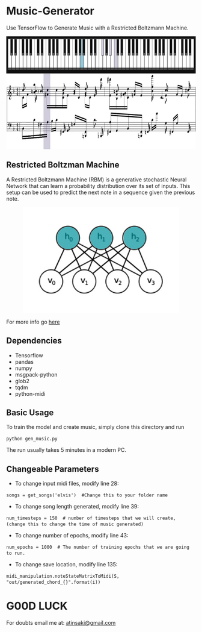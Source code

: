 # Music-Generator
Use TensorFlow to Generate Music with a Restricted Boltzmann Machine.
<p align="center">
<img src="https://github.com/crypto-code/Music-Generator/blob/master/assets/music.JPG" width="800" height="300" align="middle" />   </p>

## Restricted Boltzman Machine
A Restricted Boltzmann Machine (RBM) is a generative stochastic Neural Network that can learn a probability distribution over its set of inputs. This setup can be used to predict the next note in a sequence given the previous note.
<p align="center">
<img src="https://github.com/crypto-code/Music-Generator/blob/master/assets/model.png" align="middle" />   </p>

For more info go [here](https://rubikscode.net/2018/10/01/introduction-to-restricted-boltzmann-machines/)

## Dependencies

  * Tensorflow
  * pandas
  * numpy
  * msgpack-python
  * glob2
  * tqdm 
  * python-midi

## Basic Usage
To train the model and create music, simply clone this directory and run
```
python gen_music.py
```
The run usually takes 5 minutes in a modern PC.

## Changeable Parameters
* To change input midi files, modify line 28:
```
songs = get_songs('elvis')  #Change this to your folder name
```

* To change song length generated, modify line 39:
```
num_timesteps = 150  # number of timesteps that we will create, (change this to change the time of music generated)
```

* To change number of epochs, modify line 43:
```
num_epochs = 1000  # The number of training epochs that we are going to run.
```

* To change save location, modify line 135:
```
midi_manipulation.noteStateMatrixToMidi(S, "out/generated_chord_{}".format(i))
```

# G00D LUCK

For doubts email me at:
atinsaki@gmail.com
